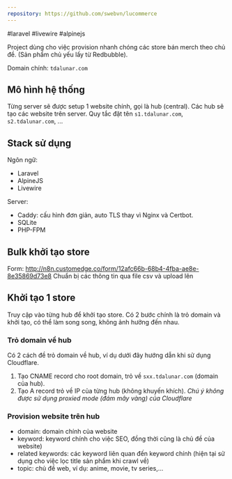 ```yaml
---
repository: https://github.com/swebvn/lucommerce
---
```

#laravel
#livewire
#alpinejs

Project dùng cho việc provision nhanh chóng các store bán merch theo chủ đề. (Sản phẩm chủ yếu lấy từ Redbubble).

Domain chính: `tdalunar.com`

## Mô hình hệ thống

Từng server sẽ được setup 1 website chính, gọi là hub (central). Các hub sẽ tạo các website trên server. Quy tắc đặt tên `s1.tdalunar.com`, `s2.tdalunar.com`, ...

## Stack sử dụng

Ngôn ngữ:
- Laravel
- AlpineJS
- Livewire

Server:
- Caddy: cấu hình đơn giản, auto TLS thay vì Nginx và Certbot.
- SQLite
- PHP-FPM

## Bulk khởi tạo store

Form: http://n8n.customedge.co/form/12afc66b-68b4-4fba-ae8e-8e35869d73e8
Chuẩn bị các thông tin qua file csv và upload lên

## Khởi tạo 1 store

Truy cập vào từng hub để khởi tạo store. Có 2 bước chính là trỏ domain và khởi tạo, có thể làm song song, không ảnh hưởng đến nhau.

### Trỏ domain về hub

Có 2 cách đề trỏ domain về hub, ví dụ dưới đây hướng dẫn khi sử dụng Cloudflare.
1. Tạo CNAME record cho root domain, trỏ về `sxx.tdalunar.com` (domain của hub).
2. Tạo A record trỏ về IP của từng hub (không khuyến khích).
*Chú ý không được sử dụng proxied mode (đám mây vàng) của Cloudflare*

### Provision website trên hub

- domain: domain chính của website
- keyword: keyword chính cho việc SEO, đồng thời cũng là chủ đề của website)
- related keywords: các keyword liên quan đến keyword chính (hiện tại sử dụng cho việc lọc title sản phẩm khi crawl về)
- topic: chủ đề web, ví dụ: anime, movie, tv series,...




